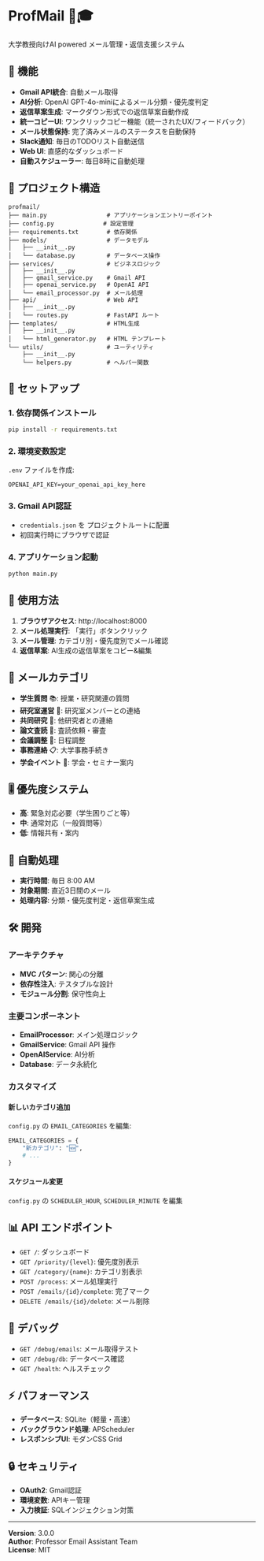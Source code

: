 # ProfMail 📧🎓

大学教授向けAI powered メール管理・返信支援システム

## 🚀 機能

- **Gmail API統合**: 自動メール取得
- **AI分析**: OpenAI GPT-4o-miniによるメール分類・優先度判定
- **返信草案生成**: マークダウン形式での返信草案自動作成
- **統一コピーUI**: ワンクリックコピー機能（統一されたUX/フィードバック）
- **メール状態保持**: 完了済みメールのステータスを自動保持
- **Slack通知**: 毎日のTODOリスト自動送信
- **Web UI**: 直感的なダッシュボード
- **自動スケジューラー**: 毎日8時に自動処理

## 📁 プロジェクト構造

```
profmail/
├── main.py                 # アプリケーションエントリーポイント
├── config.py              # 設定管理
├── requirements.txt        # 依存関係
├── models/                 # データモデル
│   ├── __init__.py
│   └── database.py         # データベース操作
├── services/               # ビジネスロジック
│   ├── __init__.py
│   ├── gmail_service.py    # Gmail API
│   ├── openai_service.py   # OpenAI API
│   └── email_processor.py  # メール処理
├── api/                    # Web API
│   ├── __init__.py
│   └── routes.py           # FastAPI ルート
├── templates/              # HTML生成
│   ├── __init__.py
│   └── html_generator.py   # HTML テンプレート
└── utils/                  # ユーティリティ
    ├── __init__.py
    └── helpers.py          # ヘルパー関数
```

## 🔧 セットアップ

### 1. 依存関係インストール

```bash
pip install -r requirements.txt
```

### 2. 環境変数設定

`.env` ファイルを作成:

```env
OPENAI_API_KEY=your_openai_api_key_here
```

### 3. Gmail API認証

- `credentials.json` を プロジェクトルートに配置
- 初回実行時にブラウザで認証

### 4. アプリケーション起動

```bash
python main.py
```

## 📱 使用方法

1. **ブラウザアクセス**: http://localhost:8000
2. **メール処理実行**: 「実行」ボタンクリック
3. **メール管理**: カテゴリ別・優先度別でメール確認
4. **返信草案**: AI生成の返信草案をコピー&編集

## 🎯 メールカテゴリ

- **学生質問** 📚: 授業・研究関連の質問
- **研究室運営** 🔬: 研究室メンバーとの連絡
- **共同研究** 🤝: 他研究者との連絡
- **論文査読** 📄: 査読依頼・審査
- **会議調整** 📅: 日程調整
- **事務連絡** 📋: 大学事務手続き
- **学会イベント** 📢: 学会・セミナー案内

## 🎚️ 優先度システム

- **高**: 緊急対応必要（学生困りごと等）
- **中**: 通常対応（一般質問等）
- **低**: 情報共有・案内

## 🔄 自動処理

- **実行時間**: 毎日 8:00 AM
- **対象期間**: 直近3日間のメール
- **処理内容**: 分類・優先度判定・返信草案生成

## 🛠️ 開発

### アーキテクチャ

- **MVC パターン**: 関心の分離
- **依存性注入**: テスタブルな設計
- **モジュール分割**: 保守性向上

### 主要コンポーネント

- **EmailProcessor**: メイン処理ロジック
- **GmailService**: Gmail API 操作
- **OpenAIService**: AI分析
- **Database**: データ永続化

### カスタマイズ

#### 新しいカテゴリ追加

`config.py` の `EMAIL_CATEGORIES` を編集:

```python
EMAIL_CATEGORIES = {
    "新カテゴリ": "🆕",
    # ...
}
```

#### スケジュール変更

`config.py` の `SCHEDULER_HOUR`, `SCHEDULER_MINUTE` を編集

## 📊 API エンドポイント

- `GET /`: ダッシュボード
- `GET /priority/{level}`: 優先度別表示
- `GET /category/{name}`: カテゴリ別表示
- `POST /process`: メール処理実行
- `POST /emails/{id}/complete`: 完了マーク
- `DELETE /emails/{id}/delete`: メール削除

## 🐛 デバッグ

- `GET /debug/emails`: メール取得テスト
- `GET /debug/db`: データベース確認
- `GET /health`: ヘルスチェック

## ⚡ パフォーマンス

- **データベース**: SQLite（軽量・高速）
- **バックグラウンド処理**: APScheduler
- **レスポンシブUI**: モダンCSS Grid

## 🔒 セキュリティ

- **OAuth2**: Gmail認証
- **環境変数**: APIキー管理
- **入力検証**: SQLインジェクション対策

---

**Version**: 3.0.0  
**Author**: Professor Email Assistant Team  
**License**: MIT
